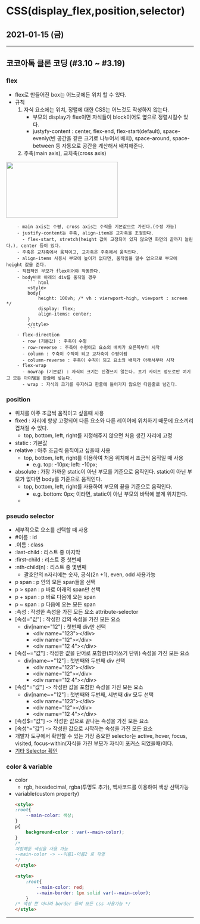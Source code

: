 # CSS(display_flex,position,selector)
## 2021-01-15 (금)
---
## 코코아톡 클론 코딩 (#3.10 ~ #3.19)

### flex
- flex로 만들어진 box는 어느곳에든 위치 할 수 있다.
- 규칙
    1. 자식 요소에는 위치, 정렬에 대한 CSS는 어느것도 작성하지 않는다.
        - 부모의 display가 flex이면 자식들이 block이어도 옆으로 정렬시킬수 있다.
        - justyfy-content : center, flex-end, flex-start(default), space-evenly(빈 공간을 같은 크기로 나누어서 배치), space-around, space-between 등 자동으로 공간을 계산해서 배치해준다.
    2. 주축(main axis), 교차축(cross axis)

<img src="https://cms-assets.tutsplus.com/uploads/users/30/posts/30183/image/axes.png" width="300" height="150">

        - main axis는 수평, cross axis는 수직을 기본값으로 가진다.(수정 가능)
        - justify-content는 주축, align-item은 교차축을 조정한다.
          - flex-start, stretch(height 값이 고정되어 있지 않으면 화면의 끝까지 늘린다.), center 등이 있다.
        - 주축은 교차축에서 움직이고, 교차축은 주축에서 움직인다.
        - align-items 사용시 부모에 높이가 없다면, 움직임을 알수 없으므로 부모에 height 값을 준다.
        - 직접적인 부모가 flex이어야 작동한다.
        - body바로 아래의 div를 움직일 경우
            ``` html
            <style>
            body{
                height: 100vh; /* vh : vierwport-high, viewport : screen */
                display: flex;
                align-items: center;
            }
            </style>
            ```
        - flex-direction
          - row (기본값) : 주축이 수평
          - row-reverse : 주축이 수평이고 요소의 배치가 오른쪽부터 시작
          - column : 주축이 수직이 되고 교차축이 수평이됨
          - column-reverse : 주축이 수직이 되고 요소의 배치가 아래서부터 시작
        - flex-wrap
          - nowrap (기본값) : 자식의 크기는 신경쓰지 않는다. 초기 사이즈 정도로만 여기고 모든 아이템을 한줄에 넣는다.
          - wrap : 자식의 크기를 유지하고 한줄에 들어가지 않으면 다음줄로 넘긴다.

### position
- 위치를 아주 조금씩 움직이고 싶을때 사용
- fixed : 자리에 항상 고정되어 다른 요소와 다른 레이어에 위치하기 때문에 요소끼리 겹쳐질 수 있다.
  - top, bottom, left, right를 지정해주지 않으면 처음 생긴 자리에 고정
- static : 기본값
- relative : 아주 조금씩 움직이고 싶을때 사용
  - top, bottom, left, right를 이용하여 처음 위치에서 조금씩 움직일 때 사용
    - e.g. top: -10px; left: -10px;
- absolute : 가장 가까운 static이 아닌 부모를 기준으로 움직인다. static이 아닌 부모가 없다면 body를 기준으로 움직인다.
  - top, bottom, left, right를 사용하여 부모의 끝을 기준으로 움직인다.
    - e.g. bottom: 0px; 이라면, static이 아닌 부모의 바닥에 붙게 위치한다.
  - 

### pseudo selector
- 세부적으로 요소를 선택할 때 사용
- #이름 : id
- .이름 : class
- :last-child : 리스트 중 마지막
- :first-child : 리스트 중 첫번째
- :nth-child(n) : 리스트 중 몇번째
  - 괄호안의 n자리에는 숫자, 공식(2n +1), even, odd 사용가능 
- p span : p 안의 모든 span들을 선택
- p > span : p 바로 아래의 span만 선택
- p + span : p 바로 다음에 오는 span
- p ~ span : p 다음에 오는 모든 span
- :속성 : 작성한 속성을 가진 모든 요소 attribute-selector
- [속성="값"] : 작성한 값의 속성을 가진 모든 요소
  -  div[name="12"] : 첫번째 div만 선택
     - \<div name="123">\</div>
     - \<div name="12">\</div>
     - \<div name="12 4">\</div>
- [속성~="값"] : 작성한 값을 단어로 포함한(띄어쓰기 단위) 속성을 가진 모든 요소
  - div[name~="12"] : 첫번째와 두번째 div 선택
    - \<div name="123">\</div>
    - \<div name="12">\</div>
    - \<div name="12 4">\</div>
- [속성*="값"] -> 작성한 값을 포함한 속성을 가진 모든 요소
  - div[name~="12"] : 첫번째와 두번째, 세번째 div 모두 선택
    - \<div name="123">\</div>
    - \<div name="12">\</div>
    - \<div name="12 4">\</div>		
- [속성$="값"] -> 작성한 값으로 끝나는 속성을 가진 모든 요소	
- [속성^="값"] -> 작성한 값으로 시작하는 속성을 가진 모든 요소
- 개발자 도구에서 확인할 수 있는 가장 중요한 selector는 active, hover, focus, visited, focus-within(자식을 가진 부모가 자식이 포커스 되었을때)이다.
- [기타 Selector 확인](https://developer.mozilla.org/en-US/docs/Web/CSS/Pseudo-classes "기타 selector")

### color & variable
- color
  - rgb, hexadecimal, rgba(투명도 추가), 헥사코드를 이용하여 색상 선택가능
- variable(custom property)
    ``` html
    <style>
    :root{
        --main-color: 색상;
    }
    p{
        background-color : var(--main-color); 
    }
    /* 
    저장해둔 색상을 사용 가능 
    --main-color -> --이름1-이름2 로 작명
    */
    </style>
    ```
    ``` html
    <style>
        :root{
            --main-color: red;
            --main-border: 1px solid var(--main-color);
        }
    /* 색상 뿐 아니라 border 등의 모든 css 사용가능 */
    </style>
    ```
---
